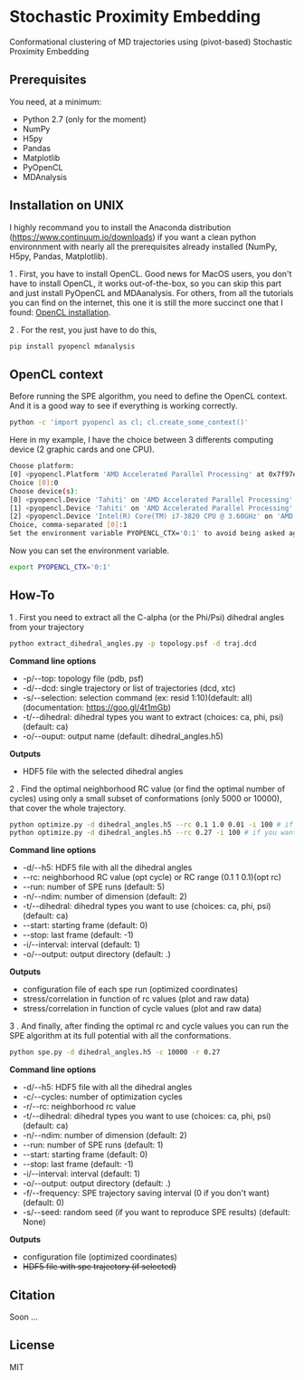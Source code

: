 # Stochastic Proximity Embedding
Conformational clustering of MD trajectories using (pivot-based) Stochastic Proximity Embedding

## Prerequisites

You need, at a minimum:

* Python 2.7 (only for the moment)
* NumPy
* H5py
* Pandas
* Matplotlib
* PyOpenCL
* MDAnalysis

## Installation on UNIX

I highly recommand you to install the Anaconda distribution (https://www.continuum.io/downloads) if you want a clean python environnment with nearly all the prerequisites already installed (NumPy, H5py, Pandas, Matplotlib).

1 . First, you have to install OpenCL. Good news for MacOS users, you don't have to install OpenCL, it works out-of-the-box, so you can skip this part and just install PyOpenCL and MDAanalysis. For others, from all the tutorials you can find on the internet, this one it is still the more succinct one that I found: [OpenCL installation](https://ethereum.gitbooks.io/frontier-guide/content/gpu.html).

2 . For the rest, you just have to do this,
```bash
pip install pyopencl mdanalysis
```

## OpenCL context

Before running the SPE algorithm, you need to define the OpenCL context. And it is a good way to see if everything is working correctly.

```bash
python -c 'import pyopencl as cl; cl.create_some_context()'
```

Here in my example, I have the choice between 3 differents computing device (2 graphic cards and one CPU). 

```bash
Choose platform:
[0] <pyopencl.Platform 'AMD Accelerated Parallel Processing' at 0x7f97e96a8430>
Choice [0]:0
Choose device(s):
[0] <pyopencl.Device 'Tahiti' on 'AMD Accelerated Parallel Processing' at 0x1e18a30>
[1] <pyopencl.Device 'Tahiti' on 'AMD Accelerated Parallel Processing' at 0x254a110>
[2] <pyopencl.Device 'Intel(R) Core(TM) i7-3820 CPU @ 3.60GHz' on 'AMD Accelerated Parallel Processing' at 0x21d0300>
Choice, comma-separated [0]:1
Set the environment variable PYOPENCL_CTX='0:1' to avoid being asked again.
```

Now you can set the environment variable.

```bash
export PYOPENCL_CTX='0:1'
```

## How-To

1 . First you need to extract all the C-alpha (or the Phi/Psi) dihedral angles from your trajectory
```bash
python extract_dihedral_angles.py -p topology.psf -d traj.dcd
```
**Command line options**
* -p/--top: topology file (pdb, psf)
* -d/--dcd: single trajectory or list of trajectories (dcd, xtc)
* -s/--selection: selection command (ex: resid 1:10)(default: all)(documentation: https://goo.gl/4t1mGb)
* -t/--dihedral: dihedral types you want to extract (choices: ca, phi, psi)(default: ca)
* -o/--ouput: output name (default: dihedral_angles.h5)

**Outputs**
* HDF5 file with the selected dihedral angles

2 . Find the optimal neighborhood RC value (or find the optimal number of cycles) using only a small subset of conformations (only 5000 or 10000), that cover the whole trajectory.
```bash
python optimize.py -d dihedral_angles.h5 --rc 0.1 1.0 0.01 -i 100 # if you want to find the optimal RC value
python optimize.py -d dihedral_angles.h5 --rc 0.27 -i 100 # if you want to find the optimal cycle value
```

**Command line options**
* -d/--h5: HDF5 file with all the dihedral angles
* --rc: neighborhood RC value (opt cycle) or RC range (0.1 1 0.1)(opt rc)
* --run: number of SPE runs (default: 5)
* -n/--ndim: number of dimension (default: 2)
* -t/--dihedral: dihedral types you want to use (choices: ca, phi, psi)(default: ca)
* --start: starting frame (default: 0)
* --stop: last frame (default: -1)
* -i/--interval: interval (default: 1)
* -o/--output: output directory (default: .)

**Outputs**
* configuration file of each spe run (optimized coordinates)
* stress/correlation in function of rc values (plot and raw data)
* stress/correlation in function of cycle values (plot and raw data)

3 . And finally, after finding the optimal rc and cycle values you can run the SPE algorithm at its full potential with all the conformations.
```bash
python spe.py -d dihedral_angles.h5 -c 10000 -r 0.27
```

**Command line options**
* -d/--h5: HDF5 file with all the dihedral angles
* -c/--cycles: number of optimization cycles
* -r/--rc: neighborhood rc value
* -t/--dihedral: dihedral types you want to use (choices: ca, phi, psi)(default: ca)
* -n/--ndim: number of dimension (default: 2)
* --run: number of SPE runs (default: 1)
* --start: starting frame (default: 0)
* --stop: last frame (default: -1)
* -i/--interval: interval (default: 1)
* -o/--output: output directory (default: .)
* -f/--frequency: SPE trajectory saving interval (0 if you don't want)(default: 0)
* -s/--seed: random seed (if you want to reproduce SPE results) (default: None)

**Outputs**
* configuration file (optimized coordinates)
* ~~HDF5 file with spe trajectory (if selected)~~

## Citation
Soon ...

## License
MIT
